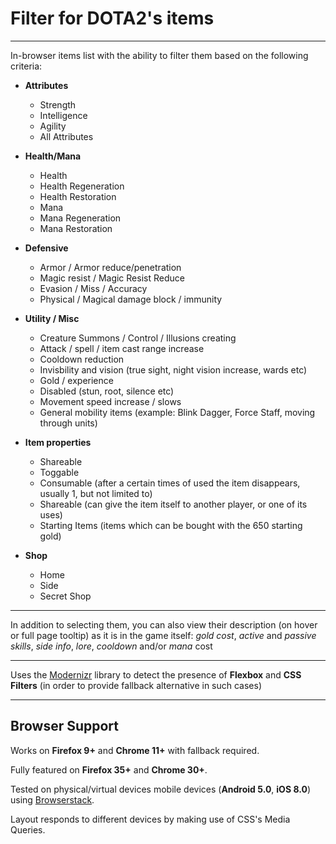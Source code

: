 # Filter for DOTA2's items
---
In-browser items list with the ability to filter them based on the following criteria:

* **Attributes**
  * Strength
  * Intelligence
  * Agility
  * All Attributes
  

* **Health/Mana**
  * Health
  * Health Regeneration
  * Health Restoration
  * Mana
  * Mana Regeneration
  * Mana Restoration


* **Defensive**
  * Armor / Armor reduce/penetration
  * Magic resist / Magic Resist Reduce
  * Evasion / Miss / Accuracy
  * Physical / Magical damage block / immunity
  

* **Utility / Misc**
  * Creature Summons / Control / Illusions creating
  * Attack / spell / item cast range increase
  * Cooldown reduction
  * Invisbility and vision (true sight, night vision increase, wards etc)
  * Gold / experience
  * Disabled (stun, root, silence etc)
  * Movement speed increase / slows
  * General mobility items (example: Blink Dagger, Force Staff, moving through units)
  
* **Item properties**
  * Shareable
  * Toggable
  * Consumable (after a certain times of used the item disappears, usually 1, but not limited to)
  * Shareable (can give the item itself to another player, or one of its uses)
  * Starting Items (items which can be bought with the 650 starting gold)
  
* **Shop**
  * Home
  * Side
  * Secret Shop
  
 ---
 
 In addition to selecting them, you can also view their description (on hover or full page tooltip) as it is in the game itself: *gold cost*, *active* and *passive skills*, *side info*, *lore*, *cooldown* and/or *mana* cost
  
  
  ---
  
  Uses the <a href="https://modernizr.com/">Modernizr</a> library to detect the presence of **Flexbox** and **CSS Filters** (in order to provide fallback alternative in such cases)

---

## Browser Support

Works on **Firefox 9+** and **Chrome 11+** with fallback required.

Fully featured on **Firefox 35+** and **Chrome 30+**.

Tested on physical/virtual devices mobile devices (**Android 5.0**, **iOS 8.0**) using <a href="https://www.browserstack.com/">Browserstack</a>.

Layout responds to different devices by making use of CSS's Media Queries.
